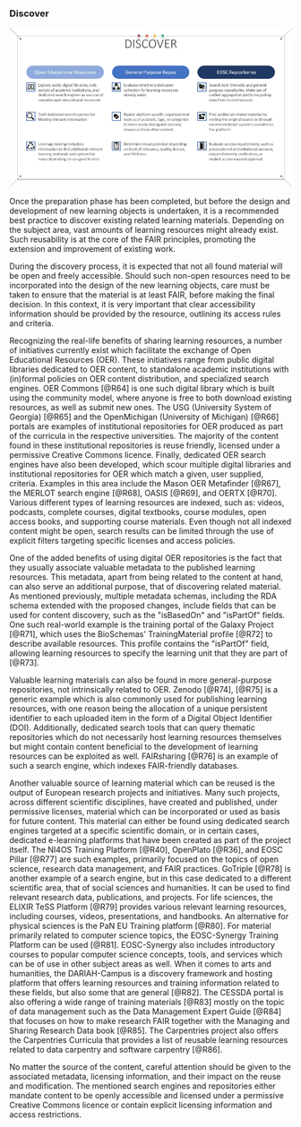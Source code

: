 ### Discover

![Fig. 6 - Main goals of the discover stage](./attachments/discover.png)

Once the preparation phase has been completed, but before the design and development of new learning objects is undertaken, it is a recommended best practice to discover existing related learning materials. Depending on the subject area, vast amounts of learning resources might already exist. Such reusability is at the core of the FAIR principles, promoting the extension and improvement of existing work.

During the discovery process, it is expected that not all found material will be open and freely accessible. Should such non-open resources need to be incorporated into the design of the new learning objects, care must be taken to ensure that the material is at least FAIR, before making the final decision. In this context, it is very important that clear accessibility information should be provided by the resource, outlining its access rules and criteria. 

Recognizing the real-life benefits of sharing learning resources, a number of initiatives currently exist which facilitate the exchange of Open Educational Resources (OER). These initiatives range from public digital libraries dedicated to OER content, to standalone academic institutions with (in)formal policies on OER content distribution, and specialized search engines. OER Commons [@R64] is one such digital library which is built using the community model, where anyone is free to both download existing resources, as well as submit new ones. The USG (University System of Georgia) [@R65] and the OpenMichigan (University of Michigan) [@R66] portals are examples of institutional repositories for OER produced as part of the curricula in the respective universities. The majority of the content found in these institutional repositories is reuse friendly, licensed under a permissive Creative Commons licence. Finally, dedicated OER search engines have also been developed, which scour multiple digital libraries and institutional repositories for OER which match a given, user supplied, criteria. Examples in this area include the Mason OER Metafinder [@R67], the MERLOT search engine [@R68], OASIS [@R69], and OERTX [@R70]. Various different types of learning resources are indexed, such as: videos, podcasts, complete courses, digital textbooks, course modules, open access books, and supporting course materials. Even though not all indexed content might be open, search results can be limited through the use of explicit filters targeting specific licenses and access policies.

One of the added benefits of using digital OER repositories is the fact that they usually associate valuable metadata to the published learning resources. This metadata, apart from being related to the content at hand, can also serve an additional purpose, that of discovering related material. As mentioned previously, multiple metadata schemas, including the RDA schema extended with the proposed changes, include fields that can be used for content discovery, such as the "isBasedOn" and "isPartOf" fields. One such real-world example is the training portal of the Galaxy Project [@R71], which uses the BioSchemas' TrainingMaterial profile [@R72] to describe available resources. This profile contains the "isPartOf" field, allowing learning resources to specify the learning unit that they are part of [@R73].

Valuable learning materials can also be found in more general-purpose repositories, not intrinsically related to OER. Zenodo [@R74], [@R75] is a generic example which is also commonly used for publishing learning resources, with one reason being the allocation of a unique persistent identifier to each uploaded item in the form of a Digital Object Identifier (DOI). Additionally, dedicated search tools that can query thematic repositories which do not necessarily host learning resources themselves but might contain content beneficial to the development of learning resources can be exploited as well. FAIRsharing [@R76] is an example of such a search engine, which indexes FAIR-friendly databases.

Another valuable source of learning material which can be reused is the output of European research projects and initiatives. Many such projects, across different scientific disciplines, have created and published, under permissive licenses, material which can be incorporated or used as basis for future content. This material can either be found using dedicated search engines targeted at a specific scientific domain, or in certain cases, dedicated e-learning platforms that have been created as part of the project itself. The NI4OS Training Platform [@R40], OpenPlato [@R36], and EOSC Pillar [@R77] are such examples, primarily focused on the topics of open science, research data management, and FAIR practices. GoTriple [@R78] is another example of a search engine, but in this case dedicated to a different scientific area, that of social sciences and humanities. It can be used to find relevant research data, publications, and projects. For life sciences, the ELIXIR TeSS Platform [@R79] provides various relevant learning resources, including courses, videos, presentations, and handbooks. An alternative for physical sciences is the PaN EU Training platform [@R80]. For material primarily related to computer science topics, the EOSC-Synergy Training Platform can be used [@R81]. EOSC-Synergy also includes introductory courses to popular computer science concepts, tools, and services which can be of use in other subject areas as well. When it comes to arts and humanities, the DARIAH-Campus is a discovery framework and hosting platform that offers learning resources and training information related to these fields, but also some that are general [@R82]. The CESSDA portal is also offering a wide range of training materials [@R83] mostly on the topic of data management such as the Data Management Expert Guide [@R84] that focuses on how to make research FAIR together with the Managing and Sharing Research Data book [@R85]. The Carpentries project also offers the Carpentries Curricula that provides a list of reusable learning resources related to data carpentry and software carpentry [@R86]. 

No matter the source of the content, careful attention should be given to the associated metadata, licensing information, and their impact on the reuse and modification. The mentioned search engines and repositories either mandate content to be openly accessible and licensed under a permissive Creative Commons licence or contain explicit licensing information and access restrictions.
